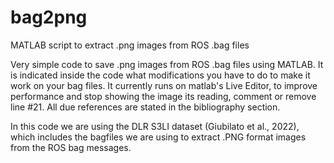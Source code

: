 # bag2png
MATLAB script to extract .png images from ROS .bag files

Very simple code to save .png images from ROS .bag files using MATLAB. It is indicated inside the code what modifications you have to do to make it work on your bag files.
It currently runs on matlab's Live Editor, to improve performance and stop showing the image its reading, comment or remove line #21. All due references are stated
in the bibliography section. 

In this code we are using the DLR S3LI dataset (Giubilato et al., 2022), which includes the bagfiles we are using to extract .PNG format images from the ROS bag messages. 
